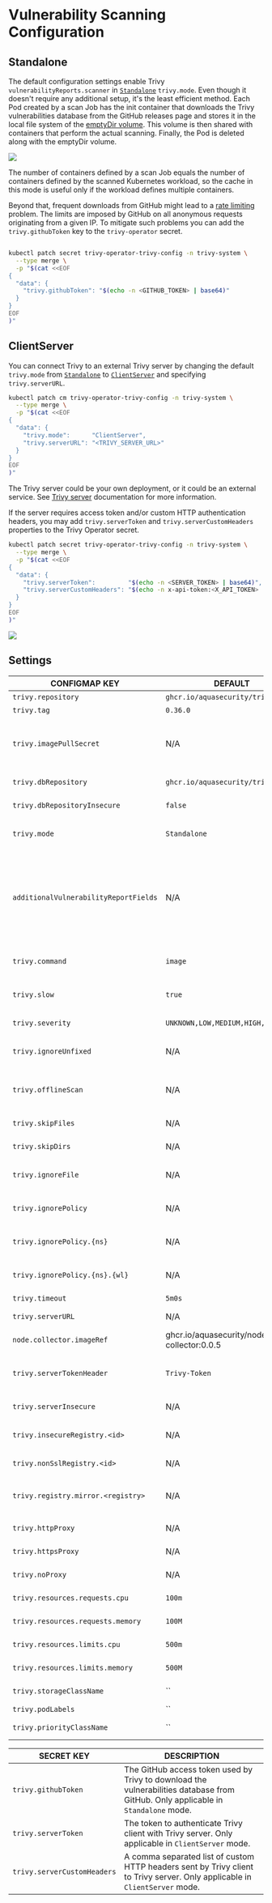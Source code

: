 # Vulnerability Scanning Configuration

## Standalone

The default configuration settings enable Trivy `vulnerabilityReports.scanner` in [`Standalone`][trivy-standalone]
`trivy.mode`. Even though it doesn't require any additional setup, it's the least efficient method. Each Pod created
by a scan Job has the init container that downloads the Trivy vulnerabilities database from the GitHub releases page
and stores it in the local file system of the [emptyDir volume]. This volume is then shared with containers that perform
the actual scanning. Finally, the Pod is deleted along with the emptyDir volume.

![](./../../images/design/trivy-standalone.png)

The number of containers defined by a scan Job equals the number of containers defined by the scanned Kubernetes
workload, so the cache in this mode is useful only if the workload defines multiple containers.

Beyond that, frequent downloads from GitHub might lead to a [rate limiting] problem. The limits are imposed by GitHub on
all anonymous requests originating from a given IP. To mitigate such problems you can add the `trivy.githubToken` key to
the `trivy-operator` secret.

```bash

kubectl patch secret trivy-operator-trivy-config -n trivy-system \
  --type merge \
  -p "$(cat <<EOF
{
  "data": {
    "trivy.githubToken": "$(echo -n <GITHUB_TOKEN> | base64)"
  }
}
EOF
)"
```

## ClientServer

You can connect Trivy to an external Trivy server by changing the default `trivy.mode` from
[`Standalone`][trivy-standalone] to [`ClientServer`][trivy-clientserver] and specifying `trivy.serverURL`.

```bash
kubectl patch cm trivy-operator-trivy-config -n trivy-system \
  --type merge \
  -p "$(cat <<EOF
{
  "data": {
    "trivy.mode":      "ClientServer",
    "trivy.serverURL": "<TRIVY_SERVER_URL>"
  }
}
EOF
)"
```

The Trivy server could be your own deployment, or it could be an external service. See [Trivy server][trivy-clientserver] documentation for more information.

If the server requires access token and/or custom HTTP authentication headers, you may add `trivy.serverToken` and `trivy.serverCustomHeaders` properties to the Trivy Operator secret.

```bash
kubectl patch secret trivy-operator-trivy-config -n trivy-system \
  --type merge \
  -p "$(cat <<EOF
{
  "data": {
    "trivy.serverToken":         "$(echo -n <SERVER_TOKEN> | base64)",
    "trivy.serverCustomHeaders": "$(echo -n x-api-token:<X_API_TOKEN> | base64)"
  }
}
EOF
)"
```

![](./../../images/design/trivy-clientserver.png)

## Settings

| CONFIGMAP KEY                         | DEFAULT                            | DESCRIPTION                                                                                                                                                                                                                                                                                                                                                                           |
|---------------------------------------|------------------------------------|---------------------------------------------------------------------------------------------------------------------------------------------------------------------------------------------------------------------------------------------------------------------------------------------------------------------------------------------------------------------------------------|
| `trivy.repository`                    | `ghcr.io/aquasecurity/trivy`       | Repository of the Trivy image                                                                                                                                                                                                                                                                                                                                                         |
| `trivy.tag`                           | `0.36.0`                           | Version of the Trivy image
| `trivy.imagePullSecret`               | N/A                                | imagePullSecret is the secret name to be used when pulling trivy image from private registries example: `reg-secret`. It is the user responsibility to create the secret for the private registry in `trivy-operator` namespace.                                                                                                                                                                                                                                                                                    |
| `trivy.dbRepository`                  | `ghcr.io/aquasecurity/trivy-db`    | External OCI Registry to download the vulnerability database                                                                                                                                                                                                                                                                                                                          |
| `trivy.dbRepositoryInsecure`          | `false`                            | The Flag to enable insecure connection for downloading trivy-db via proxy (air-gaped env)                                                                                                                                                                                                                                                                                             |
| `trivy.mode`                          | `Standalone`                       | Trivy client mode. Either `Standalone` or `ClientServer`. Depending on the active mode other settings might be applicable or required.                                                                                                                                                                                                                                                |
| `additionalVulnerabilityReportFields` | N/A                                | A comma separated list of additional fields which can be added to the VulnerabilityReport. Possible values: `Description,Links,CVSS,Target,Class,PackageType`. Description will add more data about vulnerability. Links - all the references to a specific vulnerability. CVSS - data about CVSSv2/CVSSv3 scoring and vectors. Target - vulnerable element. Class - OS or library vulnerability  |
| `trivy.command`                       | `image`                            | command. One of `image`, `filesystem` or `rootfs` scanning. Depending on the target type required for the scan.                                                                                                                                                                                                                                                                                 |
| `trivy.slow`                       | `true`                            | this flag is to use less CPU/memory for scanning though it takes more time than normal scanning. It fits small-footprint                                                                                                                                                                                                                                                                                 |
| `trivy.severity`                      | `UNKNOWN,LOW,MEDIUM,HIGH,CRITICAL` | A comma separated list of severity levels reported by Trivy                                                                                                                                                                                                                                                                                                                           |
| `trivy.ignoreUnfixed`                 | N/A                                | Whether to show only fixed vulnerabilities in vulnerabilities reported by Trivy. Set to `"true"` to enable it.                                                                                                                                                                                                                                                                        |
| `trivy.offlineScan`                   | N/A                                | Whether to enable the offline scan mode of Trivy preventing outgoing calls, e.g. to <search.maven.org> for additional vulnerability information. Set to `"true"` to enable it.                                                                                                                                                                                                        |
| `trivy.skipFiles`                     | N/A                                | A comma separated list of file paths for Trivy to skip traversal.                                                                                                                                                                                                                                                                                                                     |
| `trivy.skipDirs`                      | N/A                                | A comma separated list of directories for Trivy to skip traversal.                                                                                                                                                                                                                                                                                                                    |
| `trivy.ignoreFile`                    | N/A                                | It specifies the `.trivyignore` file which contains a list of vulnerability IDs to be ignored from vulnerabilities reported by Trivy.                                                                                                                                                                                                                                                 |
| `trivy.ignorePolicy`                  | N/A                                | It specifies a fallback [policy](https://aquasecurity.github.io/trivy/latest/docs/vulnerability/examples/filter/#by-open-policy-agent) file which allows to customize which vulnerabilities are reported by Trivy.                                                                                                                                                                    |
| `trivy.ignorePolicy.{ns}`             | N/A                                | It specifies a namespace specific [policy](https://aquasecurity.github.io/trivy/latest/docs/vulnerability/examples/filter/#by-open-policy-agent) file which allows to customize which vulnerabilities are reported by Trivy.                                                                                                                                                          |
| `trivy.ignorePolicy.{ns}.{wl}`        | N/A                                | It specifies a namespace/workload specific [policy](https://aquasecurity.github.io/trivy/latest/docs/vulnerability/examples/filter/#by-open-policy-agent) file which allows to customize which vulnerabilities are reported by Trivy.                                                                                                                                                 |
| `trivy.timeout`                       | `5m0s`                             | The duration to wait for scan completion                                                                                                                                                                                                                                                                                                                                              |
| `trivy.serverURL`                     | N/A                                | The endpoint URL of the Trivy server. Required in `ClientServer` mode.                                                                                                                                                                                                                                                                                                                |
| `node.collector.imageRef`             | ghcr.io/aquasecurity/node-collector:0.0.5                | The imageRef use for node-collector job .                                                                                                                                                                                                                                                                                                               |
| `trivy.serverTokenHeader`             | `Trivy-Token`                      | The name of the HTTP header to send the authentication token to Trivy server. Only application in `ClientServer` mode when `trivy.serverToken` is specified.                                                                                                                                                                                                                          |
| `trivy.serverInsecure`                | N/A                                | The Flag to enable insecure connection to the Trivy server.                                                                                                                                                                                                                                                                                                                           |
| `trivy.insecureRegistry.<id>`         | N/A                                | The registry to which insecure connections are allowed. There can be multiple registries with different registry `<id>`.                                                                                                                                                                                                                                                              |
| `trivy.nonSslRegistry.<id>`           | N/A                                | A registry without SSL. There can be multiple registries with different registry `<id>`.                                                                                                                                                                                                                                                                                              |
| `trivy.registry.mirror.<registry>`    | N/A                                | Mirror for the registry `<registry>`, e.g. `trivy.registry.mirror.index.docker.io: mirror.io` would use `mirror.io` to get images originated from `index.docker.io`                                                                                                                                                                                                                   |
| `trivy.httpProxy`                     | N/A                                | The HTTP proxy used by Trivy to download the vulnerabilities database from GitHub.                                                                                                                                                                                                                                                                                                    |
| `trivy.httpsProxy`                    | N/A                                | The HTTPS proxy used by Trivy to download the vulnerabilities database from GitHub.                                                                                                                                                                                                                                                                                                   |
| `trivy.noProxy`                       | N/A                                | A comma separated list of IPs and domain names that are not subject to proxy settings.                                                                                                                                                                                                                                                                                                |
| `trivy.resources.requests.cpu`        | `100m`                             | The minimum amount of CPU required to run Trivy scanner pod.                                                                                                                                                                                                                                                                                                                          |
| `trivy.resources.requests.memory`     | `100M`                             | The minimum amount of memory required to run Trivy scanner pod.                                                                                                                                                                                                                                                                                                                       |
| `trivy.resources.limits.cpu`          | `500m`                             | The maximum amount of CPU allowed to run Trivy scanner pod.                                                                                                                                                                                                                                                                                                                           |
| `trivy.resources.limits.memory`       | `500M`                             | The maximum amount of memory allowed to run Trivy scanner pod.                                                                                                                                                                                                                                                                                                                        |
| `trivy.storageClassName`              | ``                                 | The name of the storage class to be used for Trivy server PVC.                                                                                                                                                                                                                                                                                                                        |
| `trivy.podLabels`                     | ``                                 | The extra pod labels to be used for Trivy server.                                                                                                                                                                                                                                                                                                                                     |
| `trivy.priorityClassName`             | ``                                 | PriorityClassName is the name of the priority class used for trivy server.                                                                                                                                                                                                                                                                                                            |

| SECRET KEY| DESCRIPTION|
|---|---|
| `trivy.githubToken`| The GitHub access token used by Trivy to download the vulnerabilities database from GitHub. Only applicable in `Standalone` mode. |
| `trivy.serverToken`| The token to authenticate Trivy client with Trivy server. Only applicable in `ClientServer` mode.|
| `trivy.serverCustomHeaders`| A comma separated list of custom HTTP headers sent by Trivy client to Trivy server. Only applicable in `ClientServer` mode.|

[trivy-standalone]: https://aquasecurity.github.io/trivy/latest/docs/references/modes/standalone/
[emptyDir volume]: https://kubernetes.io/docs/concepts/storage/volumes/#emptydir
[rate limiting]: https://docs.github.com/en/free-pro-team@latest/rest/overview/resources-in-the-rest-api#rate-limiting
[trivy-clientserver]: https://aquasecurity.github.io/trivy/latest/docs/references/modes/client-server/
